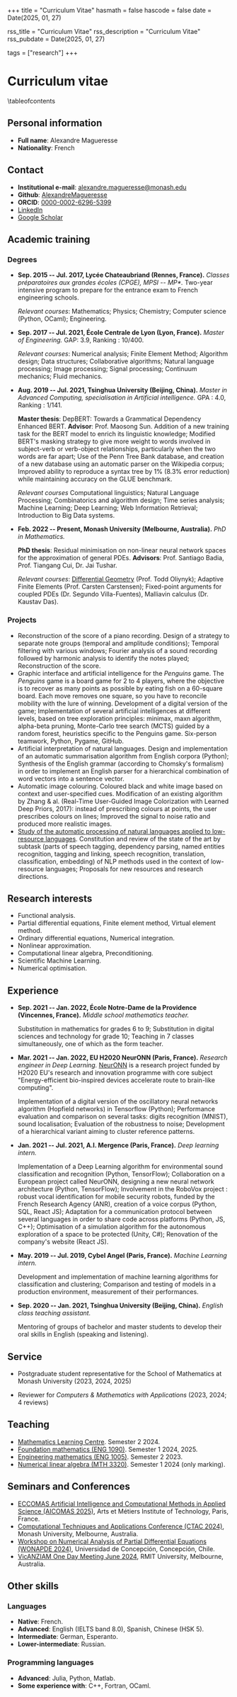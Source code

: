 +++
title = "Curriculum Vitae"
hasmath = false
hascode = false
date = Date(2025, 01, 27)

rss_title = "Curriculum Vitae"
rss_description = "Curriculum Vitae"
rss_pubdate = Date(2025, 01, 27)

tags = ["research"]
+++

# Curriculum vitae

\tableofcontents

## Personal information
* **Full name**: Alexandre Magueresse
* **Nationality**: French

## Contact
* **Institutional e-mail**: alexandre.magueresse@monash.edu
* **Github**: [AlexandreMagueresse](https://github.com/AlexandreMagueresse)
* **ORCID**: [0000-0002-6296-5399](https://orcid.org/0000-0002-6296-5399)
* [LinkedIn](https://www.linkedin.com/in/alexandre-magueresse/?locale=en_US)
* [Google Scholar](https://scholar.google.com/citations?hl=fr&user=AqaKsxwAAAAJ)

## Academic training

### Degrees
* **Sep. 2015 -- Jul. 2017, Lycée Chateaubriand (Rennes, France).** *Classes préparatoires aux grandes écoles (CPGE), MPSI -- MP\*.* Two-year intensive program to prepare for the entrance exam to French engineering schools.
    
    *Relevant courses*: Mathematics; Physics; Chemistry; Computer science (Python, OCaml); Engineering.
    
* **Sep. 2017 -- Jul. 2021, École Centrale de Lyon (Lyon, France).** *Master of Engineering.* GAP: 3.9, Ranking : 10/400.
    
    *Relevant courses*: Numerical analysis; Finite Element Method; Algorithm design; Data structures; Collaborative algorithms; Natural language processing; Image processing; Signal processing; Continuum mechanics; Fluid mechanics.

* **Aug. 2019 -- Jul. 2021, Tsinghua University (Beijing, China).** *Master in Advanced Computing, specialisation in Artificial intelligence.* GPA : 4.0, Ranking : 1/141.
    
    **Master thesis**: DepBERT: Towards a Grammatical Dependency Enhanced BERT. **Advisor**: Prof. Maosong Sun. Addition of a new training task for the BERT model to enrich its linguistic knowledge; Modified BERT's masking strategy to give more weight to words involved in subject-verb or verb-object relationships, particularly when the two words are far apart; Use of the Penn Tree Bank database, and creation of a new database using an automatic parser on the Wikipedia corpus; Improved ability to reproduce a syntax tree by 1% (8.3% error reduction) while maintaining accuracy on the GLUE benchmark.
    
    *Relevant courses* Computational linguistics; Natural Language Processing; Combinatorics and algorithm design; Time series analysis; Machine Learning; Deep Learning; Web Information Retrieval; Introduction to Big Data systems.

* **Feb. 2022 -- Present, Monash University (Melbourne, Australia).** *PhD in Mathematics.*

    **PhD thesis**: Residual minimisation on non-linear neural network spaces for the approximation of general PDEs. **Advisors**: Prof. Santiago Badia, Prof. Tiangang Cui, Dr. Jai Tushar.
    
    *Relevant courses*: [Differential Geometry](https://handbook.monash.edu/2025/units/MTH5111?year=2025) (Prof. Todd Oliynyk); Adaptive Finite Elements (Prof. Carsten Carstensen); Fixed-point arguments for coupled PDEs (Dr. Segundo Villa-Fuentes), Malliavin calculus (Dr. Kaustav Das).

### Projects
* Reconstruction of the score of a piano recording. Design of a strategy to separate note groups (temporal and amplitude conditions); Temporal filtering with various windows; Fourier analysis of a sound recording followed by harmonic analysis to identify the notes played; Reconstruction of the score.
* Graphic interface and artificial intelligence for the *Penguins* game. The *Penguins* game is a board game for 2 to 4 players, where the objective is to recover as many points as possible by eating fish on a 60-square board. Each move removes one square, so you have to reconcile mobility with the lure of winning. Development of a digital version of the game; Implementation of several artificial intelligences at different levels, based on tree exploration principles: minimax, maxn algorithm, alpha-beta pruning, Monte-Carlo tree search (MCTS) guided by a random forest, heuristics specific to the Penguins game. Six-person teamwork, Python, Pygame, GitHub.
* Artificial interpretation of natural languages. Design and implementation of an automatic summarisation algorithm from English corpora (Python); Synthesis of the English grammar (according to Chomsky's formalism) in order to implement an English parser for a hierarchical combination of word vectors into a sentence vector.
* Automatic image colouring. Coloured black and white image based on context and user-specified cues. Modification of an existing algorithm by Zhang & al. (Real-Time User-Guided Image Colorization with Learned Deep Priors, 2017): instead of prescribing colours at points, the user prescribes colours on lines; Improved the signal to noise ratio and produced more realistic images.
* [Study of the automatic processing of natural languages applied to low-resource languages](https://arxiv.org/abs/2006.07264). Constitution and review of the state of the art by subtask (parts of speech tagging, dependency parsing, named entities recognition, tagging and linking, speech recognition, translation, classification, embedding) of NLP methods used in the context of low-resource languages; Proposals for new resources and research directions.

## Research interests
* Functional analysis.
* Partial differential equations, Finite element method, Virtual element method.
* Ordinary differential equations, Numerical integration.
* Nonlinear approximation.
* Computational linear algebra, Preconditioning.
* Scientific Machine Learning.
* Numerical optimisation.

## Experience
* **Sep. 2021 -- Jan. 2022, École Notre-Dame de la Providence (Vincennes, France).** *Middle school mathematics teacher.*

    Substitution in mathematics for grades 6 to 9; Substitution in digital sciences and technology for grade 10; Teaching in 7 classes simultaneously, one of which as the form teacher.

* **Mar. 2021 -- Jan. 2022, EU H2020 NeurONN (Paris, France).** *Research engineer in Deep Learning.* [NeurONN](https://www.neuronn.eu/) is a research project funded by H2020 EU's research and innovation programme with core subject "Energy-efficient bio-inspired devices accelerate route to brain-like computing".

    Implementation of a digital version of the oscillatory neural networks algorithm (Hopfield networks) in Tensorflow (Python); Performance evaluation and comparison on several tasks: digits recognition (MNIST), sound localisation; Evaluation of the robustness to noise; Development of a hierarchical variant aiming to cluster reference patterns.

* **Jan. 2021 -- Jul. 2021, A.I. Mergence (Paris, France).** *Deep learning intern.*

    Implementation of a Deep Learning algorithm for environmental sound classification and recognition (Python, TensorFlow); Collaboration on a European project called NeurONN, designing a new neural network architecture (Python, TensorFlow); Involvement in the RoboVox project : robust vocal identification for mobile security robots, funded by the French Research Agency (ANR), creation of a voice corpus (Python, SQL, React JS); Adaptation for a communication protocol between several languages in order to share code across platforms (Python, JS, C++); Optimisation of a simulation algorithm for the autonomous exploration of a space to be protected (Unity, C#); Renovation of the company's website (React JS).

* **May. 2019 -- Jul. 2019, Cybel Angel (Paris, France).** *Machine Learning intern.*

    Development and implementation of machine learning algorithms for classification and clustering; Comparison and testing of models in a production environment, measurement of their performances.

* **Sep. 2020 -- Jan. 2021, Tsinghua University (Beijing, China).** *English class teaching assistant.*

    Mentoring of groups of bachelor and master students to develop their oral skills in English (speaking and listening).

## Service
* Postgraduate student representative for the School of Mathematics at Monash University (2023, 2024, 2025)

* Reviewer for *Computers & Mathematics with Applications* (2023, 2024; 4 reviews)

## Teaching
* [Mathematics Learning Centre](https://www.monash.edu/science/schools/school-of-mathematics/current/learning-centre). Semester 2 2024.
* [Foundation mathematics (ENG 1090)](https://handbook.monash.edu/2025/units/ENG1090?year=2025). Semester 1 2024, 2025.
* [Engineering mathematics (ENG 1005)](https://handbook.monash.edu/2025/units/ENG1005?year=2025). Semester 2 2023.
* [Numerical linear algebra (MTH 3320)](https://handbook.monash.edu/2025/units/MTH3320?year=2025). Semester 1 2024 (only marking).

## Seminars and Conferences
* [ECCOMAS Artificial Intelligence and Computational Methods in Applied Science (AICOMAS 2025)](https://dte_aicomas_2025.iacm.info/), Arts et Métiers Institute of Technology, Paris, France.
* [Computational Techniques and Applications Conference (CTAC 2024)](https://www.monash.edu/science/schools/school-of-mathematics/ctac2024), Monash University, Melbourne, Australia.
* [Workshop on Numerical Analysis of Partial Differential Equations (WONAPDE 2024)](https://www.ci2ma.udec.cl/wonapde2024/), Universidad de Concepción, Concepción, Chile.
* [VicANZIAM One Day Meeting June 2024](https://www.anziam.org.au/VicANZIAM+One+Day+Meeting+June+2024), RMIT University, Melbourne, Australia.

## Other skills

### Languages
* **Native**: French.
* **Advanced**: English (IELTS band 8.0), Spanish, Chinese (HSK 5).
* **Intermediate**: German, Esperanto.
* **Lower-intermediate**: Russian.

### Programming languages
* **Advanced**: Julia, Python, Matlab.
* **Some experience with**: C++, Fortran, OCaml.